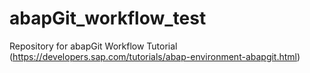 # abapGit_workflow_test
Repository for abapGit Workflow Tutorial (https://developers.sap.com/tutorials/abap-environment-abapgit.html)
